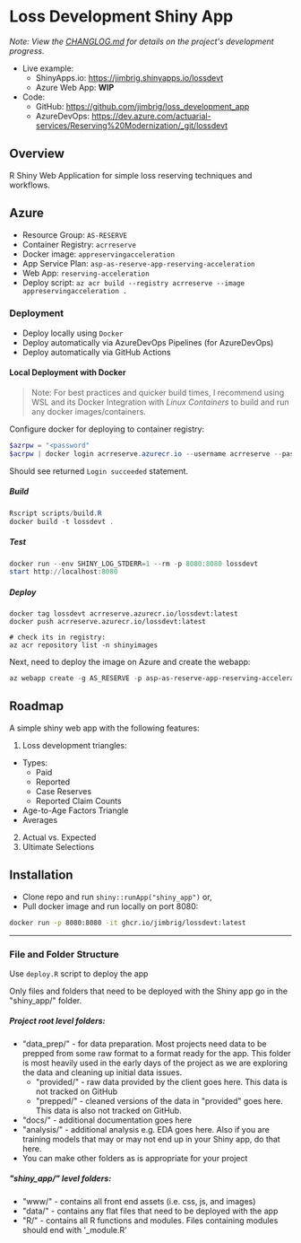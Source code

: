 # Loss Development Shiny App

*Note: View the [CHANGLOG.md](CHANGELOG.md) for details on the project's development progress.* 

- Live example: 
  - ShinyApps.io: https://jimbrig.shinyapps.io/lossdevt
  - Azure Web App: **WIP**
- Code: 
  - GitHub: https://github.com/jimbrig/loss_development_app
  - AzureDevOps: https://dev.azure.com/actuarial-services/Reserving%20Modernization/_git/lossdevt

## Overview

R Shiny Web Application for simple loss reserving techniques and workflows. 

## Azure

- Resource Group: `AS-RESERVE`
- Container Registry: `acrreserve`
- Docker image: `appreservingacceleration`
- App Service Plan: `asp-as-reserve-app-reserving-acceleration`
- Web App: `reserving-acceleration`
- Deploy script: `az acr build --registry acrreserve --image appreservingacceleration .`

### Deployment

- Deploy locally using `Docker`
- Deploy automatically via AzureDevOps Pipelines (for AzureDevOps)
- Deploy automatically via GitHub Actions

#### Local Deployment with Docker

> Note: For best practices and quicker build times, I recommend using WSL and its Docker Integration with *Linux Containers* to build and run any docker images/containers. 

Configure docker for deploying to container registry:

```powershell
$azrpw = "<password"
$acrpw | docker login acrreserve.azurecr.io --username acrreserve --password-stdin
```

Should see returned `Login succeeded` statement.

##### Build

```powershell
Rscript scripts/build.R
docker build -t lossdevt .
```

##### Test

```powershell
docker run --env SHINY_LOG_STDERR=1 --rm -p 8080:8080 lossdevt
start http://localhost:8080
```

##### Deploy

```powerhsell
docker tag lossdevt acrreserve.azurecr.io/lossdevt:latest
docker push acrreserve.azurecr.io/lossdevt:latest

# check its in registry:
az acr repository list -n shinyimages
```

Next, need to deploy the image on Azure and create the webapp:

```powershell
az webapp create -g AS_RESERVE -p asp-as-reserve-app-reserving-acceleration -n lossdevt -i acrreserve.azurecr.io/lossdevt:latest
```

## Roadmap

A simple shiny web app with the following features:

1. Loss development triangles:
  - Types:
    - Paid
    - Reported
    - Case Reserves
    - Reported Claim Counts
  - Age-to-Age Factors Triangle
  - Averages
2. Actual vs. Expected
3. Ultimate Selections

## Installation

- Clone repo and run `shiny::runApp("shiny_app")` or,
- Pull docker image and run locally on port 8080:

```bash
docker run -p 8080:8080 -it ghcr.io/jimbrig/lossdevt:latest
```


***

### File and Folder Structure

Use `deploy.R` script to deploy the app

Only files and folders that need to be deployed with the Shiny app go in the "shiny_app/" folder.

##### Project root level folders:

  - "data_prep/" - for data preparation.  Most projects need data to be prepped from some raw format to a format ready for the app.  This folder is most heavily used in the early days of the project as we are exploring the data and cleaning up initial data issues.
      - "provided/" - raw data provided by the client goes here.  This data is not tracked on GitHub
      - "prepped/" - cleaned versions of the data in "provided" goes here.  This data is also not tracked on GitHub.
  - "docs/" - additional documentation goes here
  - "analysis/" - additional analysis e.g. EDA goes here.  Also if you are training models that may or may not end up in your Shiny app, do that here.
  - You can make other folders as is appropriate for your project

##### "shiny_app/" level folders:

  - "www/" - contains all front end assets (i.e. css, js, and images)
  - "data/" - contains any flat files that need to be deployed with the app
  - "R/" - contains all R functions and modules.  Files containing modules should end with '_module.R'
